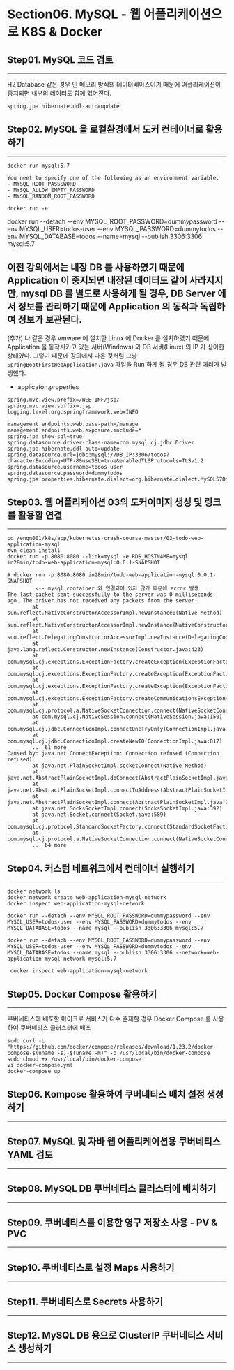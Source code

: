 # Section06. MySQL - 웹 어플리케이션으로 K8S & Docker 

## Step01. MySQL 코드 검토
---

H2 Database 같은 경우 인 메모리 방식의 데이터베이스이기 때문에 어플리케이션이 중지되면 내부의 데이터도 함께 없어진다.

```
spring.jpa.hibernate.ddl-auto=update
```

## Step02. MySQL 을 로컬환경에서 도커 컨테이너로 활용하기
---

`docker run mysql:5.7`

```
You neet to specify one of the following as an environment variable:
- MYSQL_ROOT_PASSSWORD
- MYSQL_ALLOW_EMPTY_PASSWORD
- MYSQL_RANDOM_ROOT_PASSWORD
```

`docker run -e `

docker run --detach --env MYSQL_ROOT_PASSWORD=dummypassword --env MYSQL_USER=todos-user --env MYSQL_PASSWORD=dummytodos --env MYSQL_DATABASE=todos --name=mysql --publish 3306:3306 mysql:5.7

이전 강의에서는 내장 DB 를 사용하였기 때문에 Application 이 중지되면 내장된 데이터도 같이 사라지지만,
mysql DB 를 별도로 사용하게 될 경우, DB Server 에서 정보를 관리하기 때문에 Application 의 동작과 독립하여 정보가 보관된다.
----------------------------------------------------------

(추가)
나 같은 경우 vmware 에 설치한 Linux 에 Docker 를 설치하였기 때문에
Application 을 동작시키고 있는 서버(Windows) 와 DB 서버(Linux) 의 IP 가 상이한 상태였다.
그렇기 때문에 강의에서 나온 것처럼 그냥 `SpringBootFirstWebApplication.java` 파일을 Run 하게 될 경우
DB 관련 에러가 발생했다.

* applicaton.properties
```
spring.mvc.view.prefix=/WEB-INF/jsp/
spring.mvc.view.suffix=.jsp
logging.level.org.springframework.web=INFO

management.endpoints.web.base-path=/manage
management.endpoints.web.exposure.include=*
spring.jpa.show-sql=true
spring.datasource.driver-class-name=com.mysql.cj.jdbc.Driver
spring.jpa.hibernate.ddl-auto=update
spring.datasource.url=jdbc:mysql://DB_IP:3306/todos?characterEncoding=UTF-8&useSSL=true&enabledTLSProtocols=TLSv1.2
spring.datasource.username=todos-user
spring.datasource.password=dummytodos
spring.jpa.properties.hibernate.dialect=org.hibernate.dialect.MySQL57Dialect
```

## Step03. 웹 어플리케이션 03의 도커이미지 생성 및 링크를 활용할 연결
---
```
cd /engn001/k8s/app/kubernetes-crash-course-master/03-todo-web-application-mysql
mvn clean install
docker run -p 8080:8080 --link=mysql -e RDS_HOSTNAME=mysql in28min/todo-web-application-mysql:0.0.1-SNAPSHOT
```

```
# docker run -p 8080:8080 in28min/todo-web-application-mysql:0.0.1-SNAPSHOT
         <-- mysql container 와 연결되어 있지 않기 때문에 error 발생
The last packet sent successfully to the server was 0 milliseconds ago. The driver has not received any packets from the server.
        at sun.reflect.NativeConstructorAccessorImpl.newInstance0(Native Method)
        at sun.reflect.NativeConstructorAccessorImpl.newInstance(NativeConstructorAccessorImpl.java:62)
        at sun.reflect.DelegatingConstructorAccessorImpl.newInstance(DelegatingConstructorAccessorImpl.java:45)
        at java.lang.reflect.Constructor.newInstance(Constructor.java:423)
        at com.mysql.cj.exceptions.ExceptionFactory.createException(ExceptionFactory.java:61)
        at com.mysql.cj.exceptions.ExceptionFactory.createException(ExceptionFactory.java:105)
        at com.mysql.cj.exceptions.ExceptionFactory.createException(ExceptionFactory.java:151)
        at com.mysql.cj.exceptions.ExceptionFactory.createCommunicationsException(ExceptionFactory.java:167)
        at com.mysql.cj.protocol.a.NativeSocketConnection.connect(NativeSocketConnection.java:91)
        at com.mysql.cj.NativeSession.connect(NativeSession.java:150)
        at com.mysql.cj.jdbc.ConnectionImpl.connectOneTryOnly(ConnectionImpl.java:947)
        at com.mysql.cj.jdbc.ConnectionImpl.createNewIO(ConnectionImpl.java:817)
        ... 61 more
Caused by: java.net.ConnectException: Connection refused (Connection refused)
        at java.net.PlainSocketImpl.socketConnect(Native Method)
        at java.net.AbstractPlainSocketImpl.doConnect(AbstractPlainSocketImpl.java:350)
        at java.net.AbstractPlainSocketImpl.connectToAddress(AbstractPlainSocketImpl.java:206)
        at java.net.AbstractPlainSocketImpl.connect(AbstractPlainSocketImpl.java:188)
        at java.net.SocksSocketImpl.connect(SocksSocketImpl.java:392)
        at java.net.Socket.connect(Socket.java:589)
        at com.mysql.cj.protocol.StandardSocketFactory.connect(StandardSocketFactory.java:155)
        at com.mysql.cj.protocol.a.NativeSocketConnection.connect(NativeSocketConnection.java:65)
        ... 64 more
```


## Step04. 커스텀 네트워크에서 컨테이너 실행하기
---
```
docker network ls
docker network create web-application-mysql-network 
docker inspect web-application-mysql-network

docker run --detach --env MYSQL_ROOT_PASSWORD=dummypassword --env MYSQL_USER=todos-user --env MYSQL_PASSWORD=dummytodos --env MYSQL_DATABASE=todos --name mysql --publish 3306:3306 mysql:5.7

docker run --detach --env MYSQL_ROOT_PASSWORD=dummypassword --env MYSQL_USER=todos-user --env MYSQL_PASSWORD=dummytodos --env MYSQL_DATABASE=todos --name mysql --publish 3306:3306 --network=web-application-mysql-network mysql:5.7
 
 docker inspect web-application-mysql-network
```

## Step05. Docker Compose 활용하기
---

쿠버네티스에 배포할 마이크로 서비스가 다수 존재할 경우 Docker Compose 를 사용하여 쿠버네티스 클러스터에 배포
```
sudo curl -L "https://github.com/docker/compose/releases/download/1.23.2/docker-compose-$(uname -s)-$(uname -m)" -o /usr/local/bin/docker-compose
sudo chmod +x /usr/local/bin/docker-compose
vi docker-compose.yml
docker-compose up
```



## Step06. Kompose 활용하여 쿠버네티스 배치 설정 생성하기
---


## Step07. MySQL 및 자바 웹 어플리케이션용 쿠버네티스 YAML 검토
---


## Step08. MySQL DB 쿠버네티스 클러스터에 배치하기
---


## Step09. 쿠버네티스를 이용한 영구 저장소 사용 - PV & PVC
---


## Step10. 쿠버네티스로 설정 Maps 사용하기
---


## Step11. 쿠버네티스로 Secrets 사용하기
---


## Step12. MySQL DB 용으로 ClusterIP 쿠버네티스 서비스 생성하기
---



